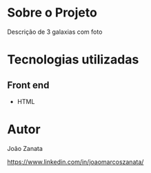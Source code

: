 
# Sobre o Projeto

Descrição de 3 galaxias com foto

# Tecnologias utilizadas
## Front end
- HTML 


# Autor

João Zanata

https://www.linkedin.com/in/joaomarcoszanata/
